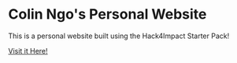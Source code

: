 # Colin Ngo's Personal Website
This is a personal website built using the Hack4Impact Starter Pack!

[Visit it Here!](clngo.github.io)